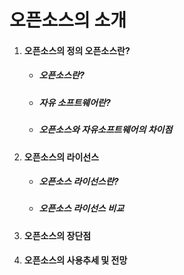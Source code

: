 # 오픈소스의 소개

1. #### 오픈소스의 정의 오픈소스란?

   * ##### 오픈소스란?
   * ##### 자유 소프트웨어란?
   * ##### 오픈소스와 자유소프트웨어의 차이점
2. #### 오픈소스의 라이선스

   * ##### 오픈소스 라이선스란?
   * ##### 오픈소스 라이선스 비교
3. #### 오픈소스의 장단점
4. #### 오픈소스의 사용추세 및 전망



